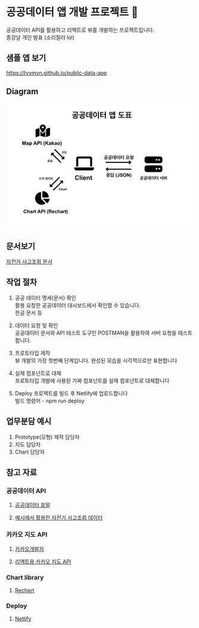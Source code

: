 # 공공데이터 앱 개발 프로젝트 🚀

공공데이터 API를 활용하고 리액트로 뷰를 개발하는 프로젝트입니다. \
종강날 개인 발표 (소리질러 lol)


## 샘플 앱 보기
https://tvvmvn.github.io/public-data-app


## Diagram
![Diagram](/Diagram.png)


## 문서보기
[자전거 사고조회 문서](/명세서.hwp)


## 작업 절차 
1. 공공 데이터 명세(문서) 확인 \
활용 요청한 공공데이터 대시보드에서 확인할 수 있습니다. \
한글 문서 등

2. 데이터 요청 및 확인 \
공공데이터 문서와 API 테스트 도구인 POSTMAN을 활용하여
서버 요청을 테스트합니다.

3. 프로토타입 제작 \
뷰 개발의 가장 첫번째 단계입니다. 완성된 모습을 시각적으로만 표현합니다

4. 실제 컴포넌트로 대체 \
프로토타입 개발에 사용된 가짜 컴포넌트를 실제 컴포넌트로 대체합니다

5. Deploy 
프로젝트를 빌드 후 Netlify에 업로드합니다 \
빌드 명령어 - npm run deploy


## 업무분담 예시
1. Prototype(모형) 제작 담당자
2. 지도 담당자
3. Chart 담당자


## 참고 자료

### 공공데이터 API
1. [공공데이터 포털](https://www.data.go.kr/index.do)

2. [예시에서 활용한 자전거 사고조회 데이터](https://www.data.go.kr/tcs/dss/selectApiDataDetailView.do?publicDataPk=15056681)

### 카카오 지도 API
1. [카카오개발자](https://developers.kakao.com/)

2. [리액트용 카카오 지도 API](https://react-kakao-maps-sdk.jaeseokim.dev/)

### Chart library
1. [Rechart](https://recharts.org/en-US)

### Deploy
1. [Netlify](https://www.netlify.com/)





